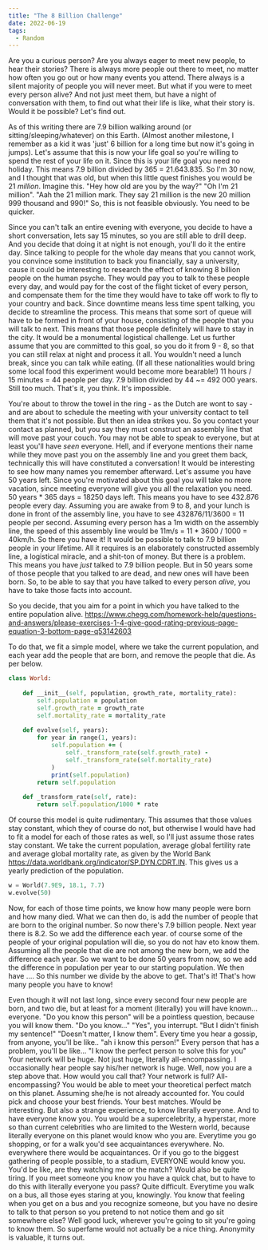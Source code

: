 ```yaml
---
title: "The 8 Billion Challenge"
date: 2022-06-19
tags:
  - Random
---
```


Are you a curious person? Are you always eager to meet new people, to hear their stories? There is always more people out there to meet, no matter how often you go out or how many events you attend. There always is a silent majority of people you will never meet. But what if you were to meet every person alive? And not just meet them, but have a night of conversation with them, to find out what their life is like, what their story is. Would it be possible? Let's find out. 

As of this writing there are 7.9 billion walking around (or sitting/sleeping/whatever) on this Earth. (Almost another milestone, I remember as a kid it was 'just' 6 billion for a long time but now it's going in jumps). Let's assume that this is now your life goal so you're willing to spend the rest of your life on it. Since this is your life goal you need no holiday. This means 7.9 billion divided by 365 = 21.643.835. So I'm 30 now, and I thought that was old, but when this little quest finishes you would be 21 *million*. Imagine this. "Hey how old are you by the way?" "Oh I'm 21 million". "Aah the 21 million mark. They say 21 million is the new 20 million 999 thousand and 990!" So, this is not feasible obviously. You need to be quicker. 

Since you can't talk an entire evening with everyone, you decide to have a short conversation, lets say 15 minutes, so you are still able to drill deep. And you decide that doing it at night is not enough, you'll do it the entire day. Since talking to people for the whole day means that you cannot work, you convince some institution to back you financially, say a university, cause it could be interesting to research the effect of knowing 8 billion people on the human psyche. They would pay you to talk to these people every day, and would pay for the cost of the flight ticket of every person, and compensate them for the time they would have to take off work to fly to your country and back. Since downtime means less time spent talking, you decide to streamline the process. This means that some sort of queue will have to be formed in front of your house, consisting of the people that you will talk to next. This means that those people definitely will have to stay in the city. It would be a monumental logistical challenge. Let us further assume that you are committed to this goal, so you do it from 9 - 8, so that you can still relax at night and process it all. You wouldn't need a lunch break, since you can talk while eating. (If all these nationalities would bring some local food this experiment would become more bearable!) 11 hours / 15 minutes = 44 people per day. 7.9 billion divided by 44 ~= 492 000 years. Still too much. That's it, you think. It's impossible. 

You're about to throw the towel in the ring - as the Dutch are wont to say - and are about to schedule the meeting with your university contact to tell them that it's not possible. But then an idea strikes you. So you contact your contact as planned, but you say they must construct an assembly line that will move past your couch. You may not be able to speak to everyone, but at least you'll have *seen* everyone. Hell, and if everyone mentions their name while they move past you on the assembly line and you greet them back, technically this will have constituted a conversation! It would be interesting to see how many names you remember afterward. Let's assume you have 50 years left. Since you're motivated about this goal you will take no more vacation, since meeting everyone will give you all the relaxation you need. 50 years * 365 days = 18250 days left. This means you have to see 432.876 people every day. Assuming you are awake from 9 to 8, and your lunch is done in front of the assembly line, you have to see 432876/11/3600 = 11 people per second. Assuming every person has a 1m width on the assembly line, the speed of this assembly line would be 11m/s = 11 * 3600 / 1000 = 40km/h. So there you have it! It would be possible to talk to 7.9 billion people in your lifetime. All it requires is an elaborately constructed assembly line, a logistical miracle, and a shit-ton of money. But there is a problem. This means you have *just* talked to 7.9 billion people. But in 50 years some of those people that you talked to are dead, and new ones will have been born. So, to be able to say that you have talked to every person *alive*, you have to take those facts into account. 

So you decide, that you aim for a point in which you have talked to the entire population alive. https://www.chegg.com/homework-help/questions-and-answers/please-exercises-1-4-give-good-rating-previous-page-equation-3-bottom-page-q53142603 

To do that, we fit a simple model, where we take the current population, and each year add the people that are born, and remove the people that die. As per below.  

```ruby
class World:
    
    def __init__(self, population, growth_rate, mortality_rate):
        self.population = population
        self.growth_rate = growth_rate
        self.mortality_rate = mortality_rate
        
    def evolve(self, years):
        for year in range(1, years):
            self.population += (
                self._transform_rate(self.growth_rate) - 
                self._transform_rate(self.mortality_rate)
            )
            print(self.population)
        return self.population
        
    def _transform_rate(self, rate):
        return self.population/1000 * rate
```
Of course this model is quite rudimentary. This assumes that those values stay constant, which they of course do not, but otherwise I would have had to fit a model for each of those rates as well, so I'll just assume those rates stay constant. We take the current population, average global fertility rate and average global mortality rate, as given by the World Bank https://data.worldbank.org/indicator/SP.DYN.CDRT.IN. This gives us a yearly prediction of the population. 
```python
w = World(7.9E9, 18.1, 7.7)
w.evolve(50)
```
Now, for each of those time points, we know how many people were born and how many died. What we can then do, is add the number of people that are born to the original number. So now there's 7.9 billion people. Next year there is 8.2. So we add the difference each year. of course some of the people of your original population will die, so you do not hav eto know them. Assuming all the people that die are not among the new born, we add the difference each year. So we want to be done 50 years from now, so we add the difference in population per year to our starting population. We then have .... So this number we divide by the above to get. That's it! That's how many people you have to know!

Even though it will not last long, since every second four new people are born, and two die, but at least for a moment (literally) you will have known... everyone. "Do you know this person" will be a pointless question, because you will know them. "Do you know..." "Yes", you interrupt. "But I didn't finish my sentence!" "Doesn't matter, I know them". Every time you hear a gossip, from anyone, you'll be like.. "ah i know this person!" Every person that has a problem, you'll be like... "I know the perfect person to solve this for you" Your network will be huge. Not just huge, literally all-encompassing. I occasionally hear people say his/her network is huge. Well, now you are a step above that. How would you call that? Your network is full? All-encompassing? You would be able to meet your theoretical perfect match on this planet. Assuming she/he is not already accounted for. You could pick and choose your best friends. Your best matches. Would be interesting. But also a strange experience, to know literally everyone. And to have everyone know you. You would be a supercelebrity, a hyperstar, more so than current celebrities who are limited to the Western world, because literally everyone on this planet would know who you are. Everytime you go shopping, or for a walk you'd see acquaintances everywhere. No. everywhere there would be acquaintances. Or if you go to the biggest gathering of people possible, to a stadium, EVERYONE would know you. You'd be like, are they watching me or the match? Would also be quite tiring. If you meet someone you know you have a quick chat, but to have to do this with literally everyone you pass? Quite difficult. Everytime you walk on a bus, all those eyes staring at you, knowingly. You know that feeling when you get on a bus and you recognize someone, but you have no desire to talk to that person so you pretend to not notice them and go sit somewhere else? Well good luck, wherever you're going to sit you're going to know them. So superfame would not actually be a nice thing. Anonymity is valuable, it turns out.